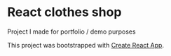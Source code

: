 # React clothes shop

Project I made for portfolio / demo purposes

This project was bootstrapped with [Create React App](https://github.com/facebook/create-react-app).
